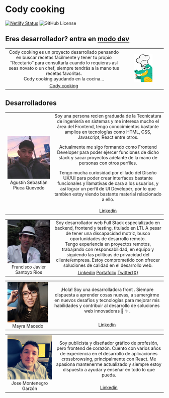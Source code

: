 # Cody cooking

[![Netlify Status](https://api.netlify.com/api/v1/badges/7da82678-8f5a-4c67-8cab-62b92803f4aa/deploy-status)](https://app.netlify.com/sites/codycooking/deploys)
![GitHub License](https://img.shields.io/github/license/JavierSantoyo89/Cody-Cooking-Codigo-Facilito)

Eres desarrollador? entra en [modo dev](./ReadmeDev.md)
---

<table>
    <tbody>
        <tr>
            <td align="center">Cody cooking es un proyecto desarrollado pensando en buscar recetas fácilmente y tener tu propio “Recetario” para consultarla cuando lo requieras así seas novato o un chef, siempre tendrás a la mano tus recetas favoritas.

<br>
Cody cooking ayudando en la cocina…
            </td>
            <td rowspan=4 align="center"><img src="./utils/CodyCooking.png" alt="image" width="50%" height="auto">
            </td>
        </tr>
<tr>
<td align="center">
<a href="https://codycooking.netlify.app/">Cody cooking</a>
</td>
</tr>
</tbody>
</table>

## Desarrolladores

<table>
    <tbody>
        <tr>
            <td rowspan=4 align="center"><img src="./utils/Agustin.jpg" alt="Agustin" width="280px">Agustín Sebastián Piuca Quevedo</td>
            <td align="center">Soy una persona recien graduada de la Tecnicatura de ingeniería en sistemas y me interesa mucho el área del Frontend, tengo conocimientos bastante amplios en tecnologías como HTML, CSS, Javascript, React entre otros.

Actualmente me sigo formando como Frontend Developer para poder ejercer funciones de dicho stack y sacar proyectos adelante de la mano de personas con otros perfiles.

Tengo mucha curiosidad por el lado del Diseño UX/UI para poder crear interfaces bastante funcionales y llamativas de cara a los usuarios, y así lograr un perfíl de UI Developer, por lo que tambien estoy viendo bastante material relacionado a ello.</td>

</tr>
<tr>
<td align="center">
<a href="https://www.linkedin.com/in/agustin-sebastian-piuca-quevedo">Linkedin</td>
</tr>
</tbody>
</table>

<table>
    <tbody>
        <tr>
            <td rowspan=4 align="center"><img src="./utils/Javier.jpg" alt="Javier" width="280px">Francisco Javier Santoyo Rios</td>
            <td align="center">Soy desarrollador web Full Stack especializado en backend, frontend y testing, titulado en LTI. A pesar de tener una discapacidad motriz, busco oportunidades de desarrollo remoto.
            <br>
            Tengo experiencia en proyectos remotos, trabajando con responsabilidad, en equipo y siguiendo las políticas de privacidad del cliente/empresa. Estoy comprometido con ofrecer soluciones de calidad en el desarrollo web.
            </td>
        </tr>
<tr>
<td align="center">
<a href="https://www.linkedin.com/in/javiersantoyor">Linkedin</a>
<a href="https://javiersantoyo.dev/">Portafolio</a>
<a href="https://twitter.com/FcoSantoyoRios">Twitter{X}</a>
</td>
</tr>
</tbody>
</table>

<table>
    <tbody>
        <tr>
            <td rowspan=4 align="center"><img src="./utils/Mayra.jpg" alt="Mayra" width="365px">Mayra Macedo</td>
            <td align="center">¡Hola! Soy una desarrolladora front . Siempre dispuesta a aprender cosas nuevas, a sumergirme en nuevos desafíos y tecnologías para mejorar mis habilidades y contribuir al desarrollo de soluciones web innovadoras 🙌 ✨.
            </td>
        </tr>
<tr>
<td align="center">
<a href="https://www.linkedin.com/in/vanessa-macedo-huaman?utm_source=share&utm_campaign=share_via&utm_content=profile&utm_medium=android_app">Linkedin</a>
</td>
</tr>
</tbody>
</table>
<table>
    <tbody>
        <tr>
            <td rowspan=4 align="center"><img src="./utils/jose.jpg" alt="Jose" width="390px">Jose Montenegro Garzón</td>
            <td align="center">Soy publicista y diseñador gráfico de profesión, pero frontend de corazón. Cuento con varios años de experiencia en el desarrollo de aplicaciones crossbrowsing, principalmente con React. Me apasiona mantenerme actualizado y siempre estoy dispuesto a ayudar y enseñar en todo lo que pueda.
            </td>
        </tr>
<tr>
<td align="center">
<a href="https://www.linkedin.com/in/jose-montenegro-808b1b56/">Linkedin</a>
</td>
</tr>
</tbody>
</table>
